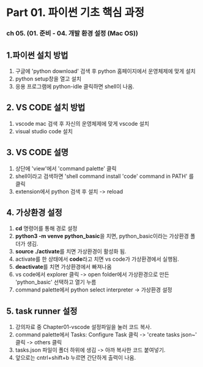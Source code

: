 # Part 01. 파이썬 기초 핵심 과정
### ch 05. (01. 준비 - 04. 개발 환경 설정 (Mac OS))

## 1.파이썬 설치 방법
1. 구글에 'python download' 검색 후 python 홈페이지에서 운영체제에 맞게 설치
2. python setup창을 열고 설치
3.  응용 프로그램에 python-idle 클릭하면 shell이 나옴.

## 2. VS CODE 설치 방법
1.  vscode mac 검색 후 자신의 운영체제에 맞게 vscode 설치
2. visual studio code 설치

## 3. VS CODE 설명
1. 상단에 'view'에서 'command palette' 클릭
2. shell이라고 검색하면 'shell command install 'code' command in PATH' 를 클릭
3. extension에서 python 검색 후 설치 -> reload

## 4. 가상환경 설정
1. **cd** 명령어를 통해 경로 설정
2. **python3 -m venve python_basic**을 치면, python_basic이라는 가상환경 폴더가 생김.
3. **source ./activate**를 치면 가상환경이 활성화 됨.
4. activate를 한 상태에서 **code**라고 치면 vs code가 가상환경에서 실행됨.
5. **deactivate**를 치면 가상환경에서 빠져나옴
6. vs code에서 explorer 클릭 -> open folder에서 가상환경으로 만든 'python_basic' 선택하고 열기 누름
7. command palette에서 python select interpreter -> 가상환경 설정

## 5. task runner 설정
1. 강의자료 중 Chapter01-vscode 설정파일을 눌러 코드 복사.
2. command palette에서 Tasks: Configure Task 클릭 -> 'create tasks json~'  클릭 -> others 클릭
3. tasks.json 파일이 폴더 하위에 생김 -> 아까 복사한 코드 붙여넣기.
4. 앞으로는 cntrl+shift+b 누르면 간단하게 출력이 나옴.
<!--stackedit_data:
eyJoaXN0b3J5IjpbLTI3NTIyMzEwMl19
-->